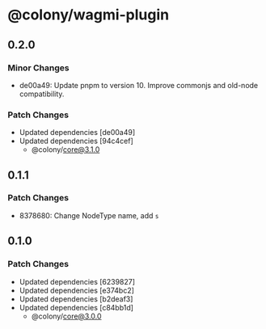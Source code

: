 # @colony/wagmi-plugin

## 0.2.0

### Minor Changes

- de00a49: Update pnpm to version 10. Improve commonjs and old-node compatibility.

### Patch Changes

- Updated dependencies [de00a49]
- Updated dependencies [94c4cef]
  - @colony/core@3.1.0

## 0.1.1

### Patch Changes

- 8378680: Change NodeType name, add `s`

## 0.1.0

### Patch Changes

- Updated dependencies [6239827]
- Updated dependencies [e374bc2]
- Updated dependencies [b2deaf3]
- Updated dependencies [c84bb1d]
  - @colony/core@3.0.0
